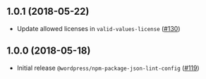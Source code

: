 ## 1.0.1 (2018-05-22)

- Update allowed licenses in `valid-values-license`  ([#130](https://github.com/WordPress/packages/pull/130))

## 1.0.0 (2018-05-18)

- Initial release `@wordpress/npm-package-json-lint-config` ([#119](https://github.com/WordPress/packages/pull/119))
